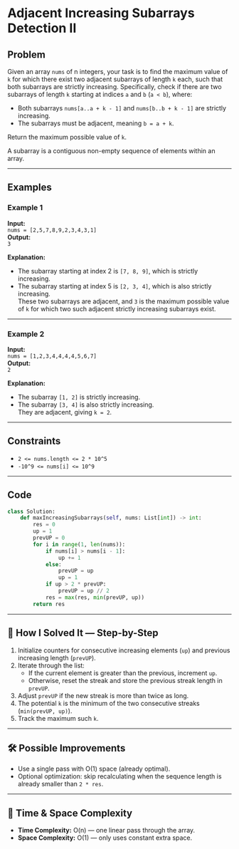 # Adjacent Increasing Subarrays Detection II

## Problem
Given an array `nums` of n integers, your task is to find the maximum value of `k` for which there exist two adjacent subarrays of length `k` each, such that both subarrays are strictly increasing. Specifically, check if there are two subarrays of length `k` starting at indices `a` and `b` (`a < b`), where:

- Both subarrays `nums[a..a + k - 1]` and `nums[b..b + k - 1]` are strictly increasing.
- The subarrays must be adjacent, meaning `b = a + k`.

Return the maximum possible value of `k`.

A subarray is a contiguous non-empty sequence of elements within an array.

---

## Examples

### Example 1
**Input:**  
`nums = [2,5,7,8,9,2,3,4,3,1]`  
**Output:**  
`3`

**Explanation:**  
- The subarray starting at index 2 is `[7, 8, 9]`, which is strictly increasing.  
- The subarray starting at index 5 is `[2, 3, 4]`, which is also strictly increasing.  
These two subarrays are adjacent, and `3` is the maximum possible value of `k` for which two such adjacent strictly increasing subarrays exist.

---

### Example 2
**Input:**  
`nums = [1,2,3,4,4,4,4,5,6,7]`  
**Output:**  
`2`

**Explanation:**  
- The subarray `[1, 2]` is strictly increasing.  
- The subarray `[3, 4]` is also strictly increasing.  
They are adjacent, giving `k = 2`.

---

## Constraints
- `2 <= nums.length <= 2 * 10^5`  
- `-10^9 <= nums[i] <= 10^9`

---

## Code

```python
class Solution:
    def maxIncreasingSubarrays(self, nums: List[int]) -> int:
        res = 0
        up = 1
        prevUP = 0
        for i in range(1, len(nums)):
            if nums[i] > nums[i - 1]:
                up += 1
            else:
                prevUP = up
                up = 1
            if up > 2 * prevUP:
                prevUP = up // 2
            res = max(res, min(prevUP, up))
        return res
```

---

## 🧩 How I Solved It — Step-by-Step
1. Initialize counters for consecutive increasing elements (`up`) and previous increasing length (`prevUP`).
2. Iterate through the list:
   - If the current element is greater than the previous, increment `up`.
   - Otherwise, reset the streak and store the previous streak length in `prevUP`.
3. Adjust `prevUP` if the new streak is more than twice as long.
4. The potential `k` is the minimum of the two consecutive streaks (`min(prevUP, up)`).
5. Track the maximum such `k`.

---

## 🛠️ Possible Improvements
- Use a single pass with O(1) space (already optimal).
- Optional optimization: skip recalculating when the sequence length is already smaller than `2 * res`.

---

## 🧠 Time & Space Complexity
- **Time Complexity:** O(n) — one linear pass through the array.  
- **Space Complexity:** O(1) — only uses constant extra space.
